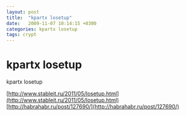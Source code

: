 ```yaml
---
layout: post
title:  "kpartx losetup"
date:   2009-11-07 10:14:15 +0300
categories: kpartx losetup
tags: crypt
---
```


# kpartx losetup
kpartx losetup

[http://www.stableit.ru/2011/05/losetup.html](http://www.stableit.ru/2011/05/losetup.html)
[http://habrahabr.ru/post/127690/](http://habrahabr.ru/post/127690/)
